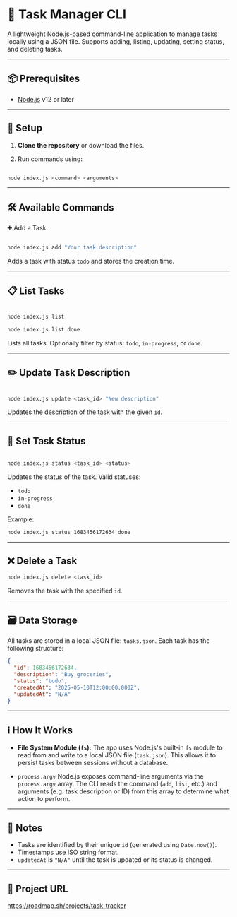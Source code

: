 # 📝 Task Manager CLI

  

A lightweight Node.js-based command-line application to manage tasks locally using a JSON file. Supports adding, listing, updating, setting status, and deleting tasks.

  

---

  

## 📦 Prerequisites

  

- [Node.js](https://nodejs.org/) v12 or later

  

---

  

## 🚀 Setup

  

1. **Clone the repository** or download the files.

2. Run commands using:

```bash

node index.js <command> <arguments>

```

  

---

## 🛠️ Available Commands

➕ Add a Task

```bash

node index.js add "Your task description"

```

Adds a task with status `todo` and stores the creation time.

  

---

  

## 📋 List Tasks

```bash

node index.js list

node index.js list done

```

Lists all tasks. Optionally filter by status: `todo`,  `in-progress`, or `done`.

  

---

  

## ✏️ Update Task Description

```bash

node index.js update <task_id> "New description"

```

Updates the description of the task with the given `id`.

  

---

  

## 🔄 Set Task Status

```bash

node index.js status <task_id> <status>

```
Updates the status of the task. Valid statuses:

 - `todo`
 - `in-progress`
 - `done`
 
Example:
```bash
node index.js status 1683456172634 done
```

---

## ❌ Delete a Task
```bash
node index.js delete <task_id>
```
Removes the task with the specified `id`.

---

## 🗃️ Data Storage

All tasks are stored in a local JSON file: `tasks.json`. Each task has the following structure:
```json
{
  "id": 1683456172634,
  "description": "Buy groceries",
  "status": "todo",
  "createdAt": "2025-05-10T12:00:00.000Z",
  "updatedAt": "N/A"
}
```
---
## ℹ️ How It Works

 - **File System Module (`fs`):**
	The app uses Node.js's built-in `fs` module to read from and write to a local JSON file (`task.json`). This allows it to persist tasks between sessions without a database.
	
 - `process.argv`
 Node.js exposes command-line arguments via the `process.argv` array. The CLI reads the command (`add`, `list`, etc.) and arguments (e.g. task description or ID) from this array to determine what action to perform.

---

## 🧠 Notes

 - Tasks are identified by their unique `id` (generated using `Date.now()`).
 - Timestamps use ISO string format.
 - `updatedAt` is `"N/A"` until the task is updated or its status is changed.

---
## 📁 Project URL
https://roadmap.sh/projects/task-tracker
